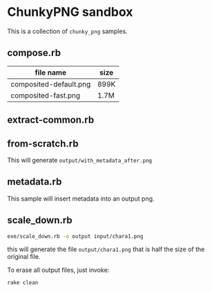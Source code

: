 # ChunkyPNG sandbox

This is a collection of `chunky_png` samples.



## compose.rb

|       file name        | size |
|------------------------|------|
| composited-default.png | 899K |
| composited-fast.png    | 1.7M |




## extract-common.rb




## from-scratch.rb

This will generate `output/with_metadata_after.png`




## metadata.rb

This sample will insert metadata into an output png.



## scale_down.rb

```sh
exe/scale_down.rb -o output input/chara1.png
```
this will generate the file `output/chara1.png` that is half the size of the original file.

To erase all output files, just invoke:

```sh
rake clean
```

